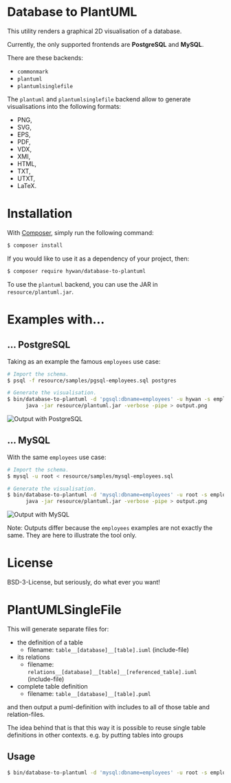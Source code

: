 # Database to PlantUML

This utility renders a graphical 2D visualisation of a database.

Currently, the only supported frontends are **PostgreSQL** and
**MySQL**.

There are these backends:
* `commonmark`
* `plantuml`
* `plantumlsinglefile`
 
The `plantuml` and `plantumlsinglefile` backend allow to generate visualisations into the
following formats:

  * PNG,
  * SVG,
  * EPS,
  * PDF,
  * VDX,
  * XMI,
  * HTML,
  * TXT,
  * UTXT,
  * LaTeX.

# Installation

With [Composer](https://getcomposer.org/), simply run the following command:

```sh
$ composer install
```

If you would like to use it as a dependency of your project, then:

```sh
$ composer require hywan/database-to-plantuml
```

To use the `plantuml` backend, you can use the JAR in `resource/plantuml.jar`.

# Examples with…

## … PostgreSQL

Taking as an example the famous `employees` use case:

```sh
# Import the schema.
$ psql -f resource/samples/pgsql-employees.sql postgres

# Generate the visualisation.
$ bin/database-to-plantuml -d 'pgsql:dbname=employees' -u hywan -s employees | \
      java -jar resource/plantuml.jar -verbose -pipe > output.png
```

![Output with PostgreSQL](https://cldup.com/UMsPg3WKh0.png)

## … MySQL

With the same `employees` use case:

```sh
# Import the schema.
$ mysql -u root < resource/samples/mysql-employees.sql

# Generate the visualisation.
$ bin/database-to-plantuml -d 'mysql:dbname=employees' -u root -s employees | \
      java -jar resource/plantuml.jar -verbose -pipe > output.png
```

![Output with MySQL](https://cldup.com/Cgn7bqdEz5.png)

Note: Outputs differ because the `employees` examples are not exactly
the same. They are here to illustrate the tool only.

# License

BSD-3-License, but seriously, do what ever you want!

# PlantUMLSingleFile

This will generate separate files for:
* the definition of a table
  * filename: `table__[database]__[table].iuml` (include-file)
* its relations
  * filename: `relations__[database]__[table]__[referenced_table].iuml` (include-file)
* complete table definition
  * filename: `table__[database]__[table].puml`

and then output a puml-definition with includes to all of those table and relation-files.

The idea behind that is that this way it is possible to reuse single table definitions in other contexts.
e.g. by putting tables into groups

## Usage


```sh
$ bin/database-to-plantuml -d 'mysql:dbname=employees' -u root -s employees -b PlantUMLSingleFile
```
